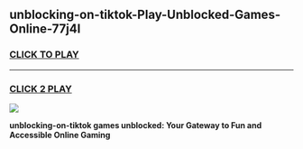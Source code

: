 
## unblocking-on-tiktok-Play-Unblocked-Games-Online-77j4l
<h3>
<a href="https://premium76.site?title=unblocking-on-tiktok&ref=25A">CLICK TO PLAY</a></h3>
<hr>

<h3>
<a href="https://premium76.site?title=unblocking-on-tiktok&ref=25A">CLICK 2 PLAY</a>
  
</h3>

<a href="https://premium76.site?title=unblocking-on-tiktok&ref=25A"><img src="https://clearcache.store/games.png"></a>


**unblocking-on-tiktok games unblocked: Your Gateway to Fun and Accessible Online Gaming**
